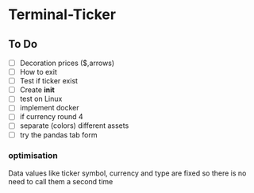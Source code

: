 # Terminal-Ticker
## To Do
- [ ] Decoration prices ($,arrows)
- [ ] How to exit
- [ ] Test if ticker exist
- [ ] Create __init__
- [ ] test on Linux
- [ ] implement docker
- [ ] if currency round 4
- [ ] separate (colors) different assets
- [ ] try the pandas tab form
  
### optimisation
Data values like ticker symbol, currency and type are fixed so there is no need to call them a second time